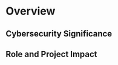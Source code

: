 # Overview <!-- 500 words -->

## Cybersecurity Significance

<!--
Emphasize the strategic importance of cybersecurity in addressing the business implications of emerging technologies like cloud computing, IoT and AI. 

Highlight how these technologies, while enhancing capabilities, also introduce new vulnerabilities
-->

## Role and Project Impact

<!--
Outline your responsibilities in managing network security and describe this project's alignment with your professional growth. 

Stress the importance of enhancing security to prevent cyber threats and maintain organizational integrity.
-->
